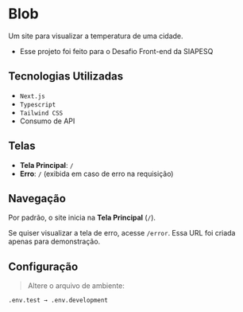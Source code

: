 # Blob

Um site para visualizar a temperatura de uma cidade.
- Esse projeto foi feito para o Desafio Front-end da SIAPESQ

## Tecnologias Utilizadas

- `Next.js`
- `Typescript`
- `Tailwind CSS`
- Consumo de API

## Telas

- **Tela Principal**: `/`
- **Erro**: `/` (exibida em caso de erro na requisição)

## Navegação

Por padrão, o site inicia na **Tela Principal** (`/`).  

Se quiser visualizar a tela de erro, acesse `/error`. Essa URL foi criada apenas para demonstração.

## Configuração

> Altere o arquivo de ambiente:

```sh
.env.test → .env.development
```
